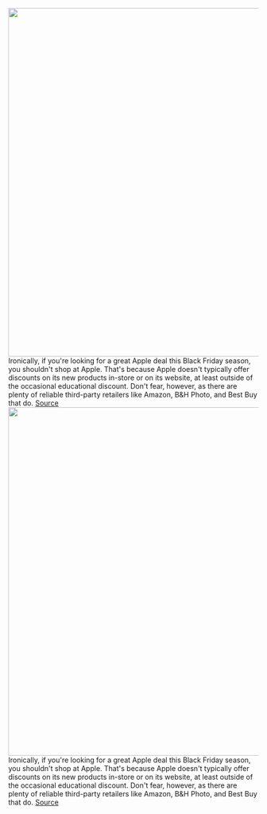 <img src='https://cdn.vox-cdn.com/thumbor/oBEz34j1A1kakCU9R4Tsp6fYGE4=/0x0:2040x1360/1200x800/filters:focal(857x517:1183x843)/cdn.vox-cdn.com/uploads/chorus_image/image/70166147/cwelch_191031_3763_0003.0.jpg' width='700px' /><br/>
Ironically, if you're looking for a great Apple deal this Black Friday season, you shouldn't shop at Apple. That's because Apple doesn't typically offer discounts on its new products in-store or on its website, at least outside of the occasional educational discount. Don't fear, however, as there are plenty of reliable third-party retailers like Amazon, B&H Photo, and Best Buy that do.
<a href='https://www.theverge.com/22787892/apple-black-friday-2021-deals-macbook-ipad-airpods-cyber-monday'> Source <a/><img src='https://cdn.vox-cdn.com/thumbor/oBEz34j1A1kakCU9R4Tsp6fYGE4=/0x0:2040x1360/1200x800/filters:focal(857x517:1183x843)/cdn.vox-cdn.com/uploads/chorus_image/image/70166147/cwelch_191031_3763_0003.0.jpg' width='700px' /><br/>
Ironically, if you're looking for a great Apple deal this Black Friday season, you shouldn't shop at Apple. That's because Apple doesn't typically offer discounts on its new products in-store or on its website, at least outside of the occasional educational discount. Don't fear, however, as there are plenty of reliable third-party retailers like Amazon, B&H Photo, and Best Buy that do.
<a href='https://www.theverge.com/22787892/apple-black-friday-2021-deals-macbook-ipad-airpods-cyber-monday'> Source <a/>